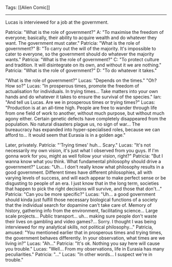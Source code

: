 Tags: [[Alien Comic]]
___
Lucas is interviewed for a job at the government. 

Patricia: "What is the role of government?"
A: "To maximise the freedom of everyone; basically, their ability to acquire wealth and do whatever they want. The government must cater."
Patricia: "What is the role of government?"
B: "To carry out the will of the majority. It's impossible to cater to everyone, so the government should do whatever the majority wants."
Patricia: "What is the role of government?"
C: "To protect culture and tradition. It will disintegrate on its own, and without it we are nothing."
Patricia: "What is the role of government?"
D: "To do whatever it takes."

"What is the role of government?"
Lucas: "Depends on the times."
"Oh? How so?"
Lucas: "In prosperous times, promote the freedom of actualisation for individuals. In trying times... Take matters into your own hands and do whatever it takes to ensure the survival of the species."
Ian: "And tell us Lucas. Are we in prosperous times or trying times?"
Lucas: "Production is at an all-time high. People are free to wander through life from one field of work to another, without much purpose, but without much agony either. Certain genetic defects have completely disappeared from the population. No natural disasters plague us, no sign of war... The bureaucracy has expanded into hyper-specialised roles, because we can afford to... It would seem that Eurasia is in a golden age."

Later, privately.
Patricia: "'Trying times' huh... Scary."
Lucas: "It's not necessarily my own vision, it's just what I observed from you guys. If I'm gonna work for you, might as well follow your vision, right?"
Patricia: "But I wanna know what you think. What fundamental philosophy should drive a government?"
Lucas: "Uh... I don't really know what philosophy results in a good government. Different times have different philosophies, all with varying levels of success, and will each appear to make perfect sense or be disgusting to people of an era. I just know that in the long term, societies that happen to pick the right decisions will survive, and those that don't..."
Patricia: "Can you be more specific?"
Lucas: "Uh... a good government should kinda just fulfill those necessary biological functions of a society that the individual search for dopamine can't take care of. Memory of history, gathering info from the environment, facilitating science... Large scale projects... Public transport... uh... making sure people don't waste their lives on gambling and video games?... Sorry. I thought I was being interviewed for my analytical skills, not political philosophy..."
Patricia, amused: "You mentioned earlier that in prosperous times and trying times, the government behaves differently. In your observation, what times are we living in?"
Lucas: "Ah..."
Patricia: "It's ok. Nothing you say here will cause you trouble."
Lucas: "Well... From my observations, life in Eurasia has many peculiarities."
Patricia: "..."
Lucas: "In other words... I suspect we're in trouble."